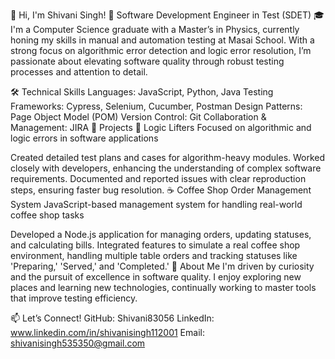 👋 Hi, I'm Shivani Singh!
💼 Software Development Engineer in Test (SDET)
🎓 I'm a Computer Science graduate with a Master’s in Physics, currently honing my skills in manual and automation testing at Masai School. With a strong focus on algorithmic error detection and logic error resolution, I’m passionate about elevating software quality through robust testing processes and attention to detail.

🛠 Technical Skills
Languages: JavaScript, Python, Java
Testing Frameworks: Cypress, Selenium, Cucumber, Postman
Design Patterns: Page Object Model (POM)
Version Control: Git
Collaboration & Management: JIRA
🚀 Projects
🌟 Logic Lifters
Focused on algorithmic and logic errors in software applications

Created detailed test plans and cases for algorithm-heavy modules.
Worked closely with developers, enhancing the understanding of complex software requirements.
Documented and reported issues with clear reproduction steps, ensuring faster bug resolution.
☕ Coffee Shop Order Management System
JavaScript-based management system for handling real-world coffee shop tasks

Developed a Node.js application for managing orders, updating statuses, and calculating bills.
Integrated features to simulate a real coffee shop environment, handling multiple table orders and tracking statuses like 'Preparing,' 'Served,' and 'Completed.'
🌱 About Me
I'm driven by curiosity and the pursuit of excellence in software quality. I enjoy exploring new places and learning new technologies, continually working to master tools that improve testing efficiency.

📫 Let’s Connect!
GitHub: Shivani83056
LinkedIn: www.linkedin.com/in/shivanisingh112001
Email: shivanisingh535350@gmail.com

